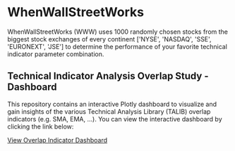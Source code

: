 # WhenWallStreetWorks
WhenWallStreetWorks (WWW) uses 1000 randomly chosen stocks from the biggest stock exchanges of every continent ['NYSE', 'NASDAQ', 'SSE', 'EURONEXT', 'JSE'] to determine the performance of your favorite technical indicator parameter combination.

## Technical Indicator Analysis Overlap Study - Dashboard

This repository contains an interactive Plotly dashboard to visualize and gain insights of the various Technical Analysis Library (TALIB) overlap indicators (e.g. SMA, EMA, ...).
You can view the interactive dashboard by clicking the link below:

[View Overlap Indicator Dashboard](whenwallstreetworks.railway.internal)
